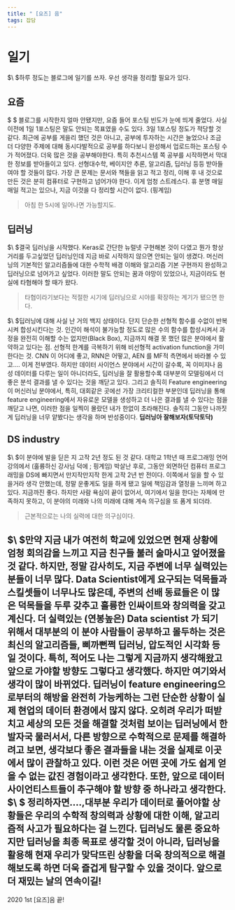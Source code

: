 ```yaml
---
title: " [요즈] 음"
tags: 잡담
---
```


# 일기
$\ $하루 정도는 블로그에 일기를 쓰자. 우선 생각을 정리할 필요가 있다.
## 요즘
$ \$ 블로그를 시작한지 얼마 안됐지만, 요즘 들어 포스팅 빈도가 눈에 띄게 줄었다. 사실 이전에 1일 1포스팅은 말도 안되는 목표였을 수도 있다. 3일 1포스팅 정도가 적당할 것 같다. 최근에 공부를 게을리 했던 것은 아니고, 공부에 투자하는 시간은 늘었으나 조금 더 다양한 주제에 대해 동시다발적으로 공부를 하다보니 완성해서 업로드하는 포스팅 수가 적어졌다. 더욱 많은 것을 공부해야한다. 특히 추천시스템 쪽 공부를 시작하면서 막대한 정보를 받아들이고 있다. 선형대수학, 베이지안 추론, 알고리즘, 딥러닝 등등 받아들여야 할 것들이 많다. 가장 큰 문제는 문서와 책들을 읽고 적고 정리, 이해 후 내 것으로 만든 것은 분히 컴퓨터로 구현하고 넘어가야 한다. 이게 엄청 스트레스다. 휴 분명 매일매일 적고는 있으나, 지금 이것을 다 정리할 시간이 없다. (핑계임)
> 아침 한 5시에 일어나면 가능할지도.

## 딥러닝
$\ $결국 딥러닝을 시작했다. Keras로 간단한 뉴럴넷 구현해본 것이 다였고 뭔가 항상 거리를 두고싶었던 딥러닝인데 지금 바로 시작하지 않으면 안되는 일이 생겼다. 머신러닝의 기본적인 알고리즘들에 대한 수학적 배경 이해와 알고리즘 기본 구현까지 완성하고 딥러닝으로 넘어가고 싶었다. 이러한 말도 안되는 꿈과 야망이 있었으나, 지금이라도 현실에 타협해야 할 때가 왔다.
> 타협이라기보다는 적절한 시기에 딥러닝으로 시야를 확장하는 계기가 됐으면 한다.

$\ $딥러닝에 대해 사실 난 거의 백지 상태이다. 단지 단순한 선형적 함수를 수없이 반복시켜 합성시킨다는 것. 인간이 해석이 불가능할 정도로 많은 수의 함수를 합성시켜서 과정을 완전히 이해할 수는 없지만(Black Box), 지금까지 해결 못 했던 많은 분야에서 활약하고 있다는 점. 선형적 한계를 극복하기 위해 비선형적 activation function을 가미한다는 것. CNN 이 어디에 좋고, RNN은 어떻고, AEN 를 MF적 측면에서 바라볼 수 있고.... 이게 전부였다. 하지만 데이터 사이언스 분야에서 시간이 갈수록, 꼭 이미지나 음성 데이터를 다루는 일이 아니더라도, 딥러닝을 잘 활용할수록 대부분의 모델링에서 더 좋은 분석 결과를 낼 수 있다는 것을 깨닫고 있다. 그리고 솔직히 Feature engineering이 머신러닝 분야에서, 특히, 대회같은 곳에선 가장 크리티컬한 부분인데 딥러닝을 통해 feature engineering에서 자유로운 모델을 생성하고 더 나은 결과를 낼 수 있다는 점을 깨닫고 나면, 이러한 점을 일찍이 몰랐던 내가 한없이 초라해진다. 솔직히 그동안 나까짓게 딥러닝을 너무 얕봤다는 생각을 하며 반성중이다. **딥러닝아 잘해보자(토닥토닥)**
## DS industry
$\ $이 분야에 발을 딛은 지 고작 2년 정도 된 것 같다. 대학교 1학년 때 프로그래밍 언어 강의에서 (훌륭하신 강사님 덕에 ; 핑계임) 박살난 후로, 그동안 외면하던 컴퓨터 프로그래밍을 DS에 빠지면서 만지작만지작 한게 고작 2년 반 전이다. 이쪽에서 일을 할 수 있을거라 생각 안했는데, 정말 운좋게도 일을 하게 됐고 일에 책임감과 열정을 느끼며 하고 있다. 지금까진 좋다. 하지만 사람 욕심이 끝이 없어서, 여기에서 일을 한다는 자체에 만족하지 못하고, 이 분야의 미래와 나의 미래에 대해 계속 의구심을 또 품게 되더라.
> 근본적으로는 나의 실력에 대한 의구심이다.

$\ $만약 지금 내가 여전히 학교에 있었으면 현재 상황에 엄청 회의감을 느끼고 지금 친구들 불러 술마시고 엎어졌을 것 같다. 하지만, 정말 감사히도, 지금 주변에 너무 실력있는 분들이 너무 많다. Data Scientist에게 요구되는 덕목들과 스킬셋들이 너무나도 많은데, 주변의 선배 동료들은 이 많은 덕목들을 두루 갖추고 훌륭한 인싸이트와 창의력을 갖고 계신다. 더 실력있는 (연봉높은) Data scientist 가 되기 위해서 대부분의 이 분야 사람들이 공부하고 몰두하는 것은 최신의 알고리즘들, 삐까뻔쩍 딥러닝, 압도적인 시각화 등일 것이다. 특히, 적어도 나는 그렇게 지금까지 생각해왔고 앞으로 가야할 방향도 그렇다고 생각했다. 하지만 여기와서 생각이 많이 바뀌었다. 딥러닝이 feature engineering으로부터의 해방을 완전히 가능케하는 그런 단순한 상황이 실제 현업의 데이터 환경에서 많지 않다. 오히려 우리가 떠받치고 세상의 모든 것을 해결할 것처럼 보이는 딥러닝에서 한 발자국 물러서서, 다른 방향으로 수학적으로 문제를 해결하려고 보면, 생각보다 좋은 결과들을 내는 것을 실제로 이곳에서 많이 관찰하고 있다. 이런 것은 어떤 곳에 가도 쉽게 얻을 수 없는 값진 경험이라고 생각한다. 또한, 앞으로 데이터 사이언티스트들이 추구해야 할 방향 중 하나라고 생각한다.
$\ $ 정리하자면....,대부분 우리가 데이터로 풀어야할 상황들은 우리의 수학적 창의력과 상황에 대한 이해, 알고리즘적 사고가 필요하다는 걸 느낀다. 딥러닝도 물론 중요하지만 딥러닝을 최종 목표로 생각할 것이 아니라, 딥러닝을 활용해 현재 우리가 맞닥뜨린 상황을 더욱 창의적으로 해결해보도록 하면 더욱 즐겁게 탐구할 수 있을 것이다. 앞으로 더 재밌는 날의 연속이길!
---
2020 1st [요즈]음 끝!
